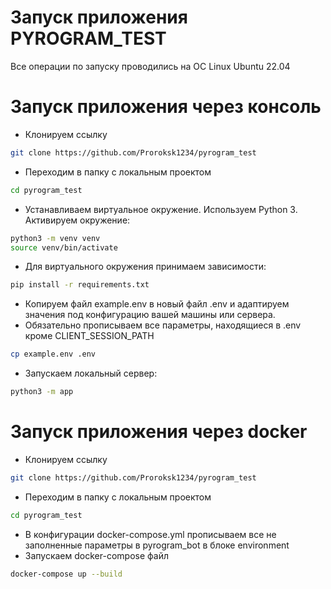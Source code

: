 # Запуск приложения PYROGRAM_TEST

Все операции по запуску проводились на ОС Linux Ubuntu 22.04

# Запуск приложения через консоль

- Клонируем ссылку
```bash
git clone https://github.com/Proroksk1234/pyrogram_test
```
- Переходим в папку с локальным проектом
```bash
cd pyrogram_test
```
- Устанавливаем виртуальное окружение. Используем Python 3. Активируем окружение:
```bash
python3 -m venv venv
source venv/bin/activate
```
- Для виртуального окружения принимаем зависимости:
```bash
pip install -r requirements.txt
```
- Копируем файл example.env в новый файл .env и адаптируем значения под конфигурацию вашей машины или сервера.
- Обязательно прописываем все параметры, находящиеся в .env кроме CLIENT_SESSION_PATH

```bash
cp example.env .env
```
- Запускаем локальный сервер:
```bash
python3 -m app
```

# Запуск приложения через docker
- Клонируем ссылку
```bash
git clone https://github.com/Proroksk1234/pyrogram_test
```
- Переходим в папку с локальным проектом
```bash
cd pyrogram_test
```
- В конфигурации docker-compose.yml прописываем все не заполненные параметры в pyrogram_bot в блоке environment
- Запускаем docker-compose файл
```bash
docker-compose up --build
```
